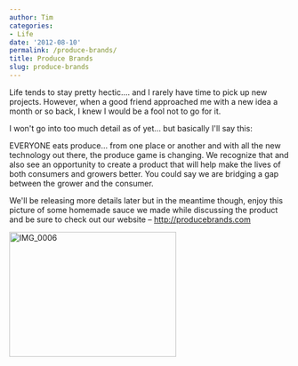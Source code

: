 ```yaml
---
author: Tim
categories:
- Life
date: '2012-08-10'
permalink: /produce-brands/
title: Produce Brands
slug: produce-brands
---
```


Life tends to stay pretty hectic&#8230;. and I rarely have time to pick up new projects. However, when a good friend approached me with a new idea a month or so back, I knew I would be a fool not to go for it.

I won't go into too much detail as of yet&#8230; but basically I'll say this:

EVERYONE eats produce&#8230; from one place or another and with all the new technology out there, the produce game is changing. We recognize that and also see an opportunity to create a product that will help make the lives of both consumers and growers better. You could say we are bridging a gap between the grower and the consumer.

We'll be releasing more details later but in the meantime though, enjoy this picture of some homemade sauce we made while discussing the product and be sure to check out our website &#8211; <http://producebrands.com>

<img class="alignnone size-medium wp-image-371" alt="IMG_0006" src="http://timw.co/wp-content/uploads/2012/12/IMG_0006-300x225.jpg" width="300" height="225" />
 